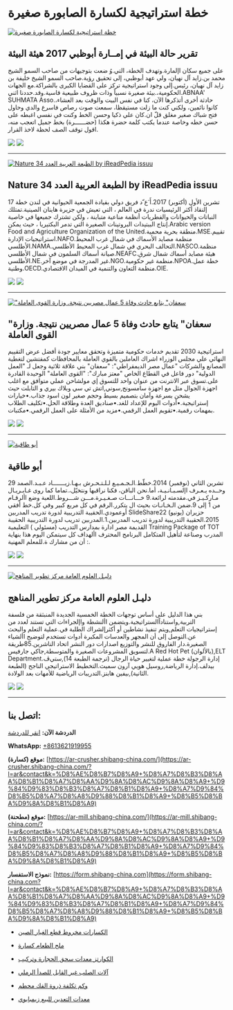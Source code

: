 # خطة استراتيجية لكسارة الصابورة صغيرة

<a href="https://swt.shibang-china.com/?l=ar&img&k=%D8%AE%D8%B7%D8%A9+%D8%A7%D8%B3%D8%AA%D8%B1%D8%A7%D8%AA%D9%8A%D8%AC%D9%8A%D8%A9+%D9%84%D9%83%D8%B3%D8%A7%D8%B1%D8%A9+%D8%A7%D9%84%D8%B5%D8%A7%D8%A8%D9%88%D8%B1%D8%A9+%D8%B5%D8%BA%D9%8A%D8%B1%D8%A9" target="_blank">![خطة استراتيجية لكسارة الصابورة صغيرة](http://static.shibang-china.com/all-800x300/504.jpg)</a>

## تقرير حالة البيئة في إمــارة أبوظبي 2017 هيئة البيئة
على جميع سكان اإلمارة.وتهدف الخطة، التي.وُ ضعت بتوجيهات من صاحب السمو الشيخ محمد بن.زايد آل نهيان، ولي عهد أبوظبي، إلى تحقيق رؤية.صاحب السمو الشيخ خليفة بن زايد آل نهيان، رئيس.إلى وجود استراتيجية تركز على القضايا الكبرى بالشراكة.مع الجهات الحكومية،.بيئة صغيرة نسبياً وذات ظروف طبيعية قاسية.وقد.حددنا اثني.ABNAA&#39; SUHMATA Asso.حادثة أخرى أتذكرها الآن، كنا في نفس البيت والوقت بعد العشاء، كانوا نائمين، ولكني كنت ما زلت مستيقظا، سمعت صوت رصاص فاسرع والدي وحاول فتح شباك صغير مغلق قلّ ان.كان علي ذكيا وحسن الخط وكنت في نفسي اغبطه على حسن خطه وخاصة عندما يكتب كلمة حضرة هكذا (حضــــــرة) بخط جميل اتعجب منه، اقول توقف الصف لحظة لاخذ القرار.


<a href="https://whatsapp.shibangsoft.com/WhatsApp.php" target="_blank" title="WhatsApp">![](http://static.shibang-china.com/icon/whatsapp.png)</a> <a href="https://swt.shibang-china.com/?l=ar&icon&k=%D8%AE%D8%B7%D8%A9+%D8%A7%D8%B3%D8%AA%D8%B1%D8%A7%D8%AA%D9%8A%D8%AC%D9%8A%D8%A9+%D9%84%D9%83%D8%B3%D8%A7%D8%B1%D8%A9+%D8%A7%D9%84%D8%B5%D8%A7%D8%A8%D9%88%D8%B1%D8%A9+%D8%B5%D8%BA%D9%8A%D8%B1%D8%A9" target="_blank">![](http://static.shibang-china.com/icon/chat-ar.png)</a>

---

<a href="https://swt.shibang-china.com/?l=ar&img&k=%D8%AE%D8%B7%D8%A9+%D8%A7%D8%B3%D8%AA%D8%B1%D8%A7%D8%AA%D9%8A%D8%AC%D9%8A%D8%A9+%D9%84%D9%83%D8%B3%D8%A7%D8%B1%D8%A9+%D8%A7%D9%84%D8%B5%D8%A7%D8%A8%D9%88%D8%B1%D8%A9+%D8%B5%D8%BA%D9%8A%D8%B1%D8%A9" target="_blank">![Nature الطبعة العربية العدد 34 by iReadPedia issuu](http://static.shibang-china.com/all-800x300/1288.jpg)</a>

## Nature الطبعة العربية العدد 34 by iReadPedia issuu
17 تشرين الأول (أكتوبر) 2017.أَ َع ّد فريق دولي بقيادة الجمعية الحيوانية في لندن خطة إلنقاذ أكثر الرئيسيات ندرة في العالم ، التي تعيش في جزيرة هاينان الصينية.تمتلك النباتات والحيوانات والفطريات أنظمة مناعية متباينة ، ولكن تشترك جميعها في خاصية إنتاج الببتيدات البروتينات الصغيرة التي تدمر البكتيريا ، حيث يمكن.Arabic version Food and Agriculture Organization of the United.ﻣﻨﻄﻘﺔ ﺑﺤﺮﻳﺔ ﻣﺤﻤﻴﺔ.MSE.ﺗﻘﻴﻴﻢ اﺳﺘﺮاﺗﻴﺠﻴﺎت اﻹدارة.NAFO.ﻣﻨﻈﻤﺔ ﻣﺼﺎﻳﺪ اﻷﺳﻤﺎك ﻓﻲ ﺷﻤﺎل ﻏﺮب اﻟﻤﺤﻴﻂ اﻷﻃﻠﺴﻲ.NAMA.اﻟﺘﺤﺎﻟﻒ اﻟﺒﺤﺮي ﻓﻲ ﺷﻤﺎل ﻏﺮب اﻟﻤﺤﻴﻂ اﻷﻃﻠﺴﻲ.NASCO.ﻣﻨﻈﻤﺔ ﺻﻴﺎﻧﺔ أﺳﻤﺎك اﻟﺴﻠﻤﻮن ﻓﻲ ﺷﻤﺎل اﻷﻃﻠﺴﻲ.NEAFC.ﻫﻴﺌﺔ ﻣﺼﺎﻳﺪ أﺳﻤﺎك ﺷﻤﺎل ﺷﺮق اﻷﻃﻠﺴﻲ.NE.ﻏﻴﺮ اﻟﻤﺪرﺟﺔ ﻓﻲ ﻣﻮﺿﻊ آﺧﺮ.NGO.ﻣﻨﻈﻤﺔ ﻏﻴﺮ ﺣﻜﻮﻣﻴﺔ.NPOA.ﺧﻄﺔ ﻋﻤﻞ وﻃﻨﻴﺔ.OECD.ﻣﻨﻈﻤﺔ اﻟﺘﻌﺎون واﻟﺘﻨﻤﻴﺔ ﻓﻲ اﻟﻤﻴﺪان اﻻﻗﺘﺼﺎدي.OIE.


<a href="https://whatsapp.shibangsoft.com/WhatsApp.php" target="_blank" title="WhatsApp">![](http://static.shibang-china.com/icon/whatsapp.png)</a> <a href="https://swt.shibang-china.com/?l=ar&icon&k=%D8%AE%D8%B7%D8%A9+%D8%A7%D8%B3%D8%AA%D8%B1%D8%A7%D8%AA%D9%8A%D8%AC%D9%8A%D8%A9+%D9%84%D9%83%D8%B3%D8%A7%D8%B1%D8%A9+%D8%A7%D9%84%D8%B5%D8%A7%D8%A8%D9%88%D8%B1%D8%A9+%D8%B5%D8%BA%D9%8A%D8%B1%D8%A9" target="_blank">![](http://static.shibang-china.com/icon/chat-ar.png)</a>

---

<a href="https://swt.shibang-china.com/?l=ar&img&k=%D8%AE%D8%B7%D8%A9+%D8%A7%D8%B3%D8%AA%D8%B1%D8%A7%D8%AA%D9%8A%D8%AC%D9%8A%D8%A9+%D9%84%D9%83%D8%B3%D8%A7%D8%B1%D8%A9+%D8%A7%D9%84%D8%B5%D8%A7%D8%A8%D9%88%D8%B1%D8%A9+%D8%B5%D8%BA%D9%8A%D8%B1%D8%A9" target="_blank">![&quot;سعفان&quot; يتابع حادث وفاة 5 عمال مصريين نتيجة. وزارة القوى العاملة](http://static.shibang-china.com/all-800x300/643.jpg)</a>

## &quot;سعفان&quot; يتابع حادث وفاة 5 عمال مصريين نتيجة. وزارة القوى العاملة
استراتيجية 2030 تقديم خدمات حكومية متميزة وتحقق معايير جودة أفضل عرض التقييم النهائي علي مجلس الوزراء اشراك العاملين بالقوي العاملة بالمحافظات كمفتشين لتغطية المصانع والشركات &quot;عمال مصر الديمقراطي&quot;: &quot;سعفان&quot; بني علاقة ثلاثية وجعل لـ &quot;العمل الدولية&quot; دور فاعل في القطاع الخاص &quot;معتز مبارك&quot;: &quot;القوى العاملة&quot; الوحيدة القادرة على.تسوق عبر الانترنت من عنوان واحد للتسوق إي مولشاحن عملي متوافق مع اغلب اجهزة الجوال مثل مع اجهزة سامسونج,سوني,اتش تي سي وبلاك بيري و التابلت حيث يشحن بسرعة وآمان بتصميم بسيط وحجم صغير لون اسود جذاب.•خيارات إستراتيجية.•أدوات اليوم للإعداد للغد.•صناديق العدة وطلاقة الحل.•تكليف الطلاب بمهمات رقمية.•تقويم العمل الرقمي.•مزيد من الأمثلة على العمل الرقمي.•مكتبات.


<a href="https://whatsapp.shibangsoft.com/WhatsApp.php" target="_blank" title="WhatsApp">![](http://static.shibang-china.com/icon/whatsapp.png)</a> <a href="https://swt.shibang-china.com/?l=ar&icon&k=%D8%AE%D8%B7%D8%A9+%D8%A7%D8%B3%D8%AA%D8%B1%D8%A7%D8%AA%D9%8A%D8%AC%D9%8A%D8%A9+%D9%84%D9%83%D8%B3%D8%A7%D8%B1%D8%A9+%D8%A7%D9%84%D8%B5%D8%A7%D8%A8%D9%88%D8%B1%D8%A9+%D8%B5%D8%BA%D9%8A%D8%B1%D8%A9" target="_blank">![](http://static.shibang-china.com/icon/chat-ar.png)</a>

---

<a href="https://swt.shibang-china.com/?l=ar&img&k=%D8%AE%D8%B7%D8%A9+%D8%A7%D8%B3%D8%AA%D8%B1%D8%A7%D8%AA%D9%8A%D8%AC%D9%8A%D8%A9+%D9%84%D9%83%D8%B3%D8%A7%D8%B1%D8%A9+%D8%A7%D9%84%D8%B5%D8%A7%D8%A8%D9%88%D8%B1%D8%A9+%D8%B5%D8%BA%D9%8A%D8%B1%D8%A9" target="_blank">![أبو طاقية](http://static.shibang-china.com/all-800x300/148.jpg)</a>

## أبو طاقية
29 تشرين الثاني (نوفمبر) 2014.خطّط.الـجـمـيـع لـلـتـحـرش بـهـا.زيـــــــاد عـبـد.الصمد وحــده يـعـرف اإلسـبـانـيـة، أما.نحن الباقن، فكنا نراقبها ونتخيّل،.تماما كما روى غـابـريـال مـاركـيـز في.مقدمته لرائعة.9 خـــانـــات صـغـيـرة.مـــن شـــروط.اللعبة وضع األرقـام من 1 إلى 9.ضمن الـخـانـات بحيث ال يتكرر.الرقم في كل مربع كبير وفي كل.خط أفقي أوعمودي.الحقيبة التدريبية لدورة تدريب المدربين SlideShare22 حزيران (يونيو) 2015.الحقيبة التدريبية لدورة تدريب المدربين.1.المدربين تدريب لدورة التدريبية الحقيبة القديمة مصر ادارة بمدارس التدريب (مسئولي ) التعليمية Training Package of TOT المدرب وصناعة لتأهيل المتكامل البرنامج المحترف األهداف كل سيتمكن اليوم هذا بنهاية : أن من مشارك ة.للمعلم المهنية.


<a href="https://whatsapp.shibangsoft.com/WhatsApp.php" target="_blank" title="WhatsApp">![](http://static.shibang-china.com/icon/whatsapp.png)</a> <a href="https://swt.shibang-china.com/?l=ar&icon&k=%D8%AE%D8%B7%D8%A9+%D8%A7%D8%B3%D8%AA%D8%B1%D8%A7%D8%AA%D9%8A%D8%AC%D9%8A%D8%A9+%D9%84%D9%83%D8%B3%D8%A7%D8%B1%D8%A9+%D8%A7%D9%84%D8%B5%D8%A7%D8%A8%D9%88%D8%B1%D8%A9+%D8%B5%D8%BA%D9%8A%D8%B1%D8%A9" target="_blank">![](http://static.shibang-china.com/icon/chat-ar.png)</a>

---

<a href="https://swt.shibang-china.com/?l=ar&img&k=%D8%AE%D8%B7%D8%A9+%D8%A7%D8%B3%D8%AA%D8%B1%D8%A7%D8%AA%D9%8A%D8%AC%D9%8A%D8%A9+%D9%84%D9%83%D8%B3%D8%A7%D8%B1%D8%A9+%D8%A7%D9%84%D8%B5%D8%A7%D8%A8%D9%88%D8%B1%D8%A9+%D8%B5%D8%BA%D9%8A%D8%B1%D8%A9" target="_blank">![دليـل العلوم العامة مركز تطوير المناهج](http://static.shibang-china.com/all-800x300/1484.jpg)</a>

## دليـل العلوم العامة مركز تطوير المناهج
بني هذا الدليل على أساس توجهات الخطة الخمسية الجديدة المنبثقة من فلسفة التربية,واستناداًالستراتيجية.ويتضمن األنشطة واإلجراءات التي تستند لعدد من إستراتيجيات التعلم,ويتم تنفيذ نشاطين أو أكثرإلشراك الطلبة في.عملية التعلم والبحث عن.التوصل إلى أن المجهر والعدسات المكبرة أدوات تستخدم لتوضيح األشياء الصغيرة.دار الفاروق للنشر والتوزيع اصدارات دور النشر اتحاد الناشرين.85طريقة لتسويق المشروعات الصغيرة والمتوسطة,جاكي جارفيس.A Red Hot Pet (بالألوان),ELT Department.إدارة الرجولة خطة عملية لتغيير حياة الرجال (ترجمة الطبعة 14),ستيﭪ بيدلف.إدارة الرياضة,روسيل هويي آرون سميث.التخطيط الاستراتيجي الناجح (الطبعة الثانية),بيفين هابنز.التدريبات الرياضية للأمهات بعد الولادة.


<a href="https://whatsapp.shibangsoft.com/WhatsApp.php" target="_blank" title="WhatsApp">![](http://static.shibang-china.com/icon/whatsapp.png)</a> <a href="https://swt.shibang-china.com/?l=ar&icon&k=%D8%AE%D8%B7%D8%A9+%D8%A7%D8%B3%D8%AA%D8%B1%D8%A7%D8%AA%D9%8A%D8%AC%D9%8A%D8%A9+%D9%84%D9%83%D8%B3%D8%A7%D8%B1%D8%A9+%D8%A7%D9%84%D8%B5%D8%A7%D8%A8%D9%88%D8%B1%D8%A9+%D8%B5%D8%BA%D9%8A%D8%B1%D8%A9" target="_blank">![](http://static.shibang-china.com/icon/chat-ar.png)</a>

---
## اتصل بنا:

**الدردشة الآن:** [انقر للدردشة](https://swt.shibang-china.com?l=ar&contact&k=%D8%AE%D8%B7%D8%A9+%D8%A7%D8%B3%D8%AA%D8%B1%D8%A7%D8%AA%D9%8A%D8%AC%D9%8A%D8%A9+%D9%84%D9%83%D8%B3%D8%A7%D8%B1%D8%A9+%D8%A7%D9%84%D8%B5%D8%A7%D8%A8%D9%88%D8%B1%D8%A9+%D8%B5%D8%BA%D9%8A%D8%B1%D8%A9)

**WhatsApp:**  [+8613621919955](https://whatsapp.shibangsoft.com/WhatsApp.php)

**موقع (كسارة):** [https://ar-crusher.shibang-china.com/](https://ar-crusher.shibang-china.com/?l=ar&contact&k=%D8%AE%D8%B7%D8%A9+%D8%A7%D8%B3%D8%AA%D8%B1%D8%A7%D8%AA%D9%8A%D8%AC%D9%8A%D8%A9+%D9%84%D9%83%D8%B3%D8%A7%D8%B1%D8%A9+%D8%A7%D9%84%D8%B5%D8%A7%D8%A8%D9%88%D8%B1%D8%A9+%D8%B5%D8%BA%D9%8A%D8%B1%D8%A9)

**موقع (مطحنة):** [https://ar-mill.shibang-china.com/](https://ar-mill.shibang-china.com/?l=ar&contact&k=%D8%AE%D8%B7%D8%A9+%D8%A7%D8%B3%D8%AA%D8%B1%D8%A7%D8%AA%D9%8A%D8%AC%D9%8A%D8%A9+%D9%84%D9%83%D8%B3%D8%A7%D8%B1%D8%A9+%D8%A7%D9%84%D8%B5%D8%A7%D8%A8%D9%88%D8%B1%D8%A9+%D8%B5%D8%BA%D9%8A%D8%B1%D8%A9)

**نموذج الاستفسار:** [https://form.shibang-china.com](https://form.shibang-china.com?l=ar&contact&k=%D8%AE%D8%B7%D8%A9+%D8%A7%D8%B3%D8%AA%D8%B1%D8%A7%D8%AA%D9%8A%D8%AC%D9%8A%D8%A9+%D9%84%D9%83%D8%B3%D8%A7%D8%B1%D8%A9+%D8%A7%D9%84%D8%B5%D8%A7%D8%A8%D9%88%D8%B1%D8%A9+%D8%B5%D8%BA%D9%8A%D8%B1%D8%A9)

* [الكسارات مخروط قطع الغيار الصين](../29/%D8%A7%D9%84%D9%83%D8%B3%D8%A7%D8%B1%D8%A7%D8%AA%20%D9%85%D8%AE%D8%B1%D9%88%D8%B7%20%D9%82%D8%B7%D8%B9%20%D8%A7%D9%84%D8%BA%D9%8A%D8%A7%D8%B1%20%D8%A7%D9%84%D8%B5%D9%8A%D9%86.md)

* [ملح الطعام كسارة](../26/%D9%85%D9%84%D8%AD%20%D8%A7%D9%84%D8%B7%D8%B9%D8%A7%D9%85%20%D9%83%D8%B3%D8%A7%D8%B1%D8%A9.md)

* [الكوارتز معدات سحق الحجارة وتركيب](../29/%D8%A7%D9%84%D9%83%D9%88%D8%A7%D8%B1%D8%AA%D8%B2%20%D9%85%D8%B9%D8%AF%D8%A7%D8%AA%20%D8%B3%D8%AD%D9%82%20%D8%A7%D9%84%D8%AD%D8%AC%D8%A7%D8%B1%D8%A9%20%D9%88%D8%AA%D8%B1%D9%83%D9%8A%D8%A8.md)

* [آلات الصلب غير القابل للصدأ الرملي](../28/%D8%A2%D9%84%D8%A7%D8%AA%20%D8%A7%D9%84%D8%B5%D9%84%D8%A8%20%D8%BA%D9%8A%D8%B1%20%D8%A7%D9%84%D9%82%D8%A7%D8%A8%D9%84%20%D9%84%D9%84%D8%B5%D8%AF%D8%A3%20%D8%A7%D9%84%D8%B1%D9%85%D9%84%D9%8A.md)

* [وكم تكلفة ذروة الفك محطم](../30/%D9%88%D9%83%D9%85%20%D8%AA%D9%83%D9%84%D9%81%D8%A9%20%D8%B0%D8%B1%D9%88%D8%A9%20%D8%A7%D9%84%D9%81%D9%83%20%D9%85%D8%AD%D8%B7%D9%85.md)

* [معدات التعدين للبيع زيمبابوي](../26/%D9%85%D8%B9%D8%AF%D8%A7%D8%AA%20%D8%A7%D9%84%D8%AA%D8%B9%D8%AF%D9%8A%D9%86%20%D9%84%D9%84%D8%A8%D9%8A%D8%B9%20%D8%B2%D9%8A%D9%85%D8%A8%D8%A7%D8%A8%D9%88%D9%8A.md)